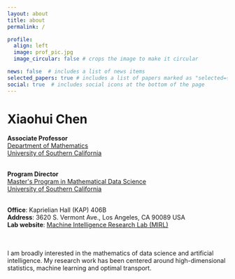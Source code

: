 ```yaml
---
layout: about
title: about
permalink: /

profile:
  align: left
  image: prof_pic.jpg
  image_circular: false # crops the image to make it circular

news: false  # includes a list of news items
selected_papers: true # includes a list of papers marked as "selected={true}"
social: true  # includes social icons at the bottom of the page
---
```


<div>
<h1><b>Xiaohui Chen</b></h1>

<b>Associate Professor</b><br>
<a href="https://dornsife.usc.edu/mathematics/">Department of Mathematics</a><br>
<a href="https://www.usc.edu/">University of Southern California</a><br><br>


<b>Program Director</b><br>
<a href="https://dornsife.usc.edu/math-data-science/">Master's Program in Mathematical Data Science</a><br>
<a href="https://www.usc.edu/">University of Southern California</a><br><br>

<b>Office</b>: Kaprielian Hall (KAP) 406B<br>
<b>Address</b>: 3620 S. Vermont Ave., Los Angeles, CA 90089 USA<br>
<b>Lab website</b>: <a href="https://dornsife.usc.edu/mirl/"> Machine Intelligence Research Lab (MIRL)</a><br><br><br>


I am broadly interested in the mathematics of data science and artificial intelligence. My research work has been centered around high-dimensional statistics, machine learning and optimal transport.

</div>

